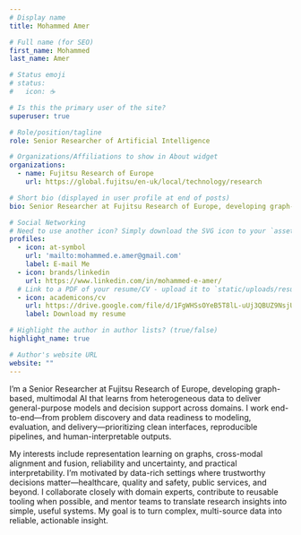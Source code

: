 ```yaml
---
# Display name
title: Mohammed Amer

# Full name (for SEO)
first_name: Mohammed
last_name: Amer

# Status emoji
# status:
#   icon: ☕️

# Is this the primary user of the site?
superuser: true

# Role/position/tagline
role: Senior Researcher of Artificial Intelligence

# Organizations/Affiliations to show in About widget
organizations:
  - name: Fujitsu Research of Europe
    url: https://global.fujitsu/en-uk/local/technology/research

# Short bio (displayed in user profile at end of posts)
bio: Senior Researcher at Fujitsu Research of Europe, developing graph-based multimodal AI for general-purpose learning and decision support across domains.

# Social Networking
# Need to use another icon? Simply download the SVG icon to your `assets/media/icons/` folder.
profiles:
  - icon: at-symbol
    url: 'mailto:mohammed.e.amer@gmail.com'
    label: E-mail Me
  - icon: brands/linkedin
    url: https://www.linkedin.com/in/mohammed-e-amer/
  # Link to a PDF of your resume/CV - upload it to `static/uploads/resume.pdf`
  - icon: academicons/cv
    url: https://drive.google.com/file/d/1FgWHSsOYeB5T8lL-uUj3QBUZ9NsjUirB/view?usp=sharing
    label: Download my resume

# Highlight the author in author lists? (true/false)
highlight_name: true

# Author's website URL
website: ""
---
```


I’m a Senior Researcher at Fujitsu Research of Europe, developing graph-based, multimodal AI that learns from heterogeneous data to deliver general-purpose models and decision support across domains. I work end-to-end—from problem discovery and data readiness to modeling, evaluation, and delivery—prioritizing clean interfaces, reproducible pipelines, and human-interpretable outputs.

My interests include representation learning on graphs, cross-modal alignment and fusion, reliability and uncertainty, and practical interpretability. I’m motivated by data-rich settings where trustworthy decisions matter—healthcare, quality and safety, public services, and beyond. I collaborate closely with domain experts, contribute to reusable tooling when possible, and mentor teams to translate research insights into simple, useful systems. My goal is to turn complex, multi-source data into reliable, actionable insight.

